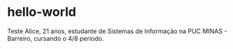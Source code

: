 # hello-world
Teste
Alice, 21 anos, estudante de Sistemas de Informação na PUC MINAS - Barreiro, cursando o 4/8 período.
